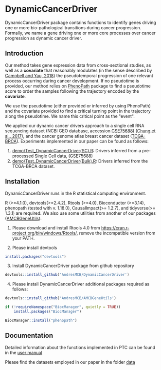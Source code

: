 # DynamicCancerDriver
DynamicCancerDriver package contains functions to identify genes driving one or more bio-pathological transitions during cancer progression. Formally, we name a gene driving one or more core processes over cancer progression as dynamic cancer driver. 

## Introduction 
Our method takes gene expression data from cross-sectional studies,
as well as a **covariate** that reasonably modulates (in the sense described
by [Campbell and Yau, 2018](https://www.nature.com/articles/s41467-018-04696-6)) the pseudotemporal progression of one
relevant process occurring during cancer development. If no pseudotime
is provided, our method relies on [PhenoPath](https://www.bioconductor.org/packages/release/bioc/html/phenopath.html) package 
to find a pseudotime score to order the samples following
the trajectory encoded by the **covariate**. 

We use the pseudotime (either provided or inferred by using PhenoPath) and the covariate provided to
find a critical turning point in the trajectory along the pseudotime. We
name this critical point as the "event".

We applied our dynamic cancer drivers approach to a single cell RNA
sequencing dataset (NCBI GEO database, accession [GSE75688](https://www.ncbi.nlm.nih.gov/geo/query/acc.cgi?acc=GSE75688)) ([Chung
et al., 2017](https://www.nature.com/articles/ncomms15081)), and the cancer genome atlas breast cancer dataset ([TCGA-BRCA](https://portal.gdc.cancer.gov/projects/TCGA-BRCA)).
Experiments implemented in our paper can be found as follows:
1. [demo/Test_DynamicCancerDriver(SC).R](demo/Test_DynamicCancerDriver(SC).R): Drivers inferred from a pre-processed Single Cell data, (GSE75688)
2. [demo/Test_DynamicCancerDriver(Bulk).R](demo/Test_DynamicCancerDriver(Bulk).R): Drivers inferred from the TCGA-BRCA dataset.

## Installation 
DynamicCancerDriver runs in the R statistical computing environment.

R (>=4.1.0), devtools(>=2.4.2), Rtools (>=4.0), Bioconductor (>=3.14), phenopath (tested with v. 1.18.0), CausalImpact(>= 1.2.7), and
 tidyverse(>= 1.3.1) are  required.
We also use some utilities from another of our packages ([AMCBGeneUtils](https://github.com/AndresMCB/AMCBGeneUtils)).

1. Please download and install Rtools 4.0 from https://cran.r-project.org/bin/windows/Rtools/, remove the incompatible version from your PATH.

2. Please install devtools 

```R
install.packages("devtools")
```

3. Install DynamicCancerDriver package from github repository 
```R
devtools::install_github('AndresMCB/DynamicCancerDriver')
```

4. Please install DynamicCancerDriver additional packages required as follows: 
```R
devtools::install_github('AndresMCB/AMCBGeneUtils')

if (!requireNamespace("BiocManager", quietly = TRUE))
    install.packages("BiocManager")

BiocManager::install("phenopath")

```
## Documentation 
Detailed information about the functions implemented in PTC can be found in the [user manual](DynamicCancerDriver_1.4.1.pdf)

Please find the datasets employed in our paper in the folder [data](data/)
